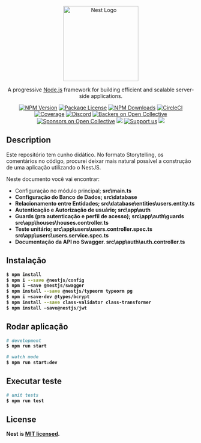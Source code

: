 <p align="center">
  <a href="http://nestjs.com/" target="blank"><img src="https://nestjs.com/img/logo-small.svg" width="200" alt="Nest Logo" /></a>
</p>

[circleci-image]: https://img.shields.io/circleci/build/github/nestjs/nest/master?token=abc123def456
[circleci-url]: https://circleci.com/gh/nestjs/nest

  <p align="center">A progressive <a href="http://nodejs.org" target="_blank">Node.js</a> framework for building efficient and scalable server-side applications.</p>
    <p align="center">
<a href="https://www.npmjs.com/~nestjscore" target="_blank"><img src="https://img.shields.io/npm/v/@nestjs/core.svg" alt="NPM Version" /></a>
<a href="https://www.npmjs.com/~nestjscore" target="_blank"><img src="https://img.shields.io/npm/l/@nestjs/core.svg" alt="Package License" /></a>
<a href="https://www.npmjs.com/~nestjscore" target="_blank"><img src="https://img.shields.io/npm/dm/@nestjs/common.svg" alt="NPM Downloads" /></a>
<a href="https://circleci.com/gh/nestjs/nest" target="_blank"><img src="https://img.shields.io/circleci/build/github/nestjs/nest/master" alt="CircleCI" /></a>
<a href="https://coveralls.io/github/nestjs/nest?branch=master" target="_blank"><img src="https://coveralls.io/repos/github/nestjs/nest/badge.svg?branch=master#9" alt="Coverage" /></a>
<a href="https://discord.gg/G7Qnnhy" target="_blank"><img src="https://img.shields.io/badge/discord-online-brightgreen.svg" alt="Discord"/></a>
<a href="https://opencollective.com/nest#backer" target="_blank"><img src="https://opencollective.com/nest/backers/badge.svg" alt="Backers on Open Collective" /></a>
<a href="https://opencollective.com/nest#sponsor" target="_blank"><img src="https://opencollective.com/nest/sponsors/badge.svg" alt="Sponsors on Open Collective" /></a>
  <a href="https://paypal.me/kamilmysliwiec" target="_blank"><img src="https://img.shields.io/badge/Donate-PayPal-ff3f59.svg"/></a>
    <a href="https://opencollective.com/nest#sponsor"  target="_blank"><img src="https://img.shields.io/badge/Support%20us-Open%20Collective-41B883.svg" alt="Support us"></a>
  <a href="https://twitter.com/nestframework" target="_blank"><img src="https://img.shields.io/twitter/follow/nestframework.svg?style=social&label=Follow"></a>
</p>
  <!--[![Backers on Open Collective](https://opencollective.com/nest/backers/badge.svg)](https://opencollective.com/nest#backer)
  [![Sponsors on Open Collective](https://opencollective.com/nest/sponsors/badge.svg)](https://opencollective.com/nest#sponsor)-->

## Description

Este repositório tem cunho didático. 
No formato Storytelling, os comentários no código, procurei deixar mais natural possível a construção de uma aplicação utilizando o NestJS. 

Neste documento você vai encontrar:
- Configuração no módulo principal; <b>
src\main.ts
- Configuração do Banco de Dados; 
src\database
- Relacionamento entre Entidades;
src\database\entities\users.entity.ts
- Autenticação e Autorização de usuário;
src\app\auth
- Guards (pra autenticação e perfil de acesso);
src\app\auth\guards
src\app\houses\houses.controller.ts
- Teste unitário;
src\app\users\users.controller.spec.ts
src\app\users\users.service.spec.ts
- Documentação da API no Swagger.
src\app\auth\auth.controller.ts


## Instalação

```bash
$ npm install
$ npm i --save @nestjs/config
$ npm i –save @nestjs/swagger
$ npm install --save @nestjs/typeorm typeorm pg
$ npm i –save-dev @types/bcrypt
$ npm install --save class-validator class-transformer
$ npm install –save@nestjs/jwt
```

## Rodar aplicação

```bash
# development
$ npm run start

# watch mode
$ npm run start:dev
```

## Executar teste

```bash
# unit tests
$ npm run test

```

## License

Nest is [MIT licensed](LICENSE).
